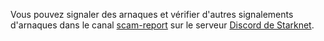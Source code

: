 Vous pouvez signaler des arnaques et vérifier d'autres signalements d'arnaques dans le canal [scam-report](https://discord.gg/qypnmzkhbc) sur le serveur [Discord de Starknet](https://starknet.io/discord).